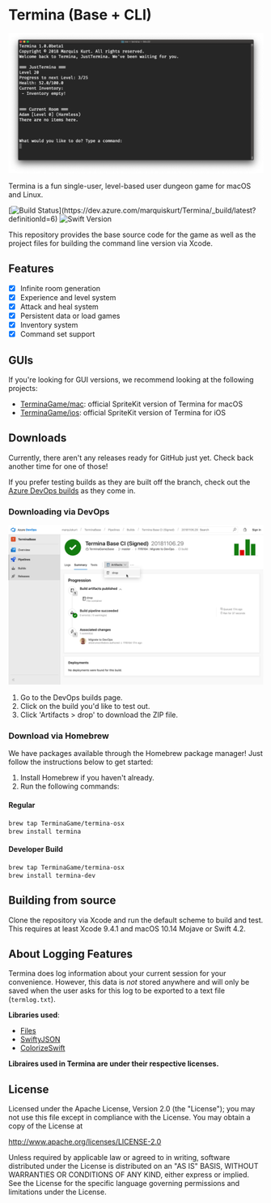 # Termina (Base + CLI)

![Screenshot](img/screenshot.png)

Termina is a fun single-user, level-based user dungeon game for macOS and Linux.

[![Build Status](https://dev.azure.com/marquiskurt/Termina/_apis/build/status/Termina%20Base%20CI%20(Signed,%20Unstable))](https://dev.azure.com/marquiskurt/Termina/_build/latest?definitionId=6)
![Swift Version](https://img.shields.io/badge/swift-4.2-orange.svg)

This repository provides the base source code for the game as well as the project files for building the command line version via Xcode.

## Features
- [x] Infinite room generation
- [x] Experience and level system
- [x] Attack and heal system
- [x] Persistent data or load games
- [x] Inventory system
- [x] Command set support

## GUIs
If you're looking for GUI versions, we recommend looking at the following projects:
- [TerminaGame/mac](https://github.com/TerminaGame/mac): official SpriteKit version of Termina for macOS
- [TerminaGame/ios](https://github.com/TerminaGame/ios): official SpriteKit version of Termina for iOS

## Downloads
Currently, there aren't any releases ready for GitHub just yet. Check back another time for one of those!

If you prefer testing builds as they are built off the branch, check out the [Azure DevOps builds](https://dev.azure.com/marquiskurt/Termina/_build/latest?definitionId=6) as they come in.

### Downloading via DevOps
![DevOps downloads](img/devops.png)
1. Go to the DevOps builds page.
2. Click on the build you'd like to test out.
3. Click 'Artifacts > drop' to download the ZIP file.

### Download via Homebrew
We have packages available through the Homebrew package manager! Just follow the instructions below to get started:

1. Install Homebrew if you haven't already.
2. Run the following commands:

#### Regular
```
brew tap TerminaGame/termina-osx
brew install termina
```

#### Developer Build
```
brew tap TerminaGame/termina-osx
brew install termina-dev
```

## Building from source
Clone the repository via Xcode and run the default scheme to build and test. This requires at least Xcode 9.4.1 and macOS 10.14 Mojave or Swift 4.2.

## About Logging Features
Termina does log information about your current session for your convenience. However, this data is _not_ stored anywhere and will only be saved when the user asks for this log to be exported to a text file (`termlog.txt`).

**Libraries used**:
- [Files](https://github.com/JohnSundell/Files)
- [SwiftyJSON](https://github.com/SwiftyJSON/SwiftyJSON)
- [ColorizeSwift](https://github.com/mtynior/ColorizeSwift/)

**Libraires used in Termina are under their respective licenses.**

## License
Licensed under the Apache License, Version 2.0 (the "License");
you may not use this file except in compliance with the License.
You may obtain a copy of the License at

http://www.apache.org/licenses/LICENSE-2.0

Unless required by applicable law or agreed to in writing, software
distributed under the License is distributed on an "AS IS" BASIS,
WITHOUT WARRANTIES OR CONDITIONS OF ANY KIND, either express or implied.
See the License for the specific language governing permissions and
limitations under the License.
